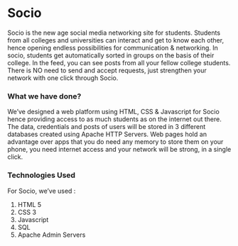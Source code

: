 # Socio

Socio is the new age social media networking site for students. Students from all colleges and universities can interact and get to know each other, hence opening endless possibilities for communication & networking.
In socio, students get automatically sorted in groups on the basis of their college. In the feed, you can see posts from all your fellow college students. There is NO need to send and accept requests, just strengthen your network with one click through Socio.

### What we have done?

We’ve designed a web platform using HTML, CSS & Javascript for Socio hence providing access to as much students as on the internet out there.
The data, credentials and posts of users will be stored in 3 different databases created using Apache HTTP Servers.
Web pages hold an advantage over apps that you do need any memory to store them on your phone, you need internet access and your network will be strong, in a single click.

### Technologies Used

For Socio,  we’ve used :

1. HTML 5
2. CSS 3
3. Javascript
4. SQL
5. Apache Admin Servers 
